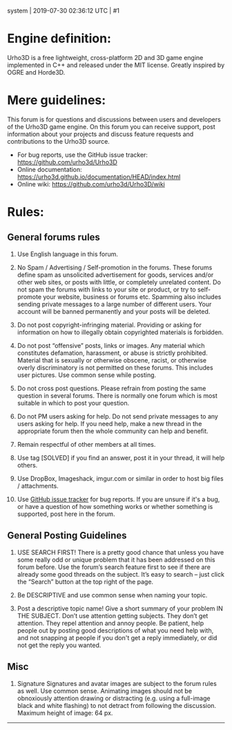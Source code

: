 system | 2019-07-30 02:36:12 UTC | #1

# Engine definition:

Urho3D is a free lightweight, cross-platform 2D and 3D game engine implemented in C++ and released under the MIT license. Greatly inspired by OGRE and Horde3D.

# Mere guidelines:

This forum is for questions and discussions between users and developers of the Urho3D game engine. On this forum you can receive support, post information about your projects and discuss feature requests and contributions to the Urho3D source.

- For bug reports, use the GitHub issue tracker: https://github.com/urho3d/Urho3D
- Online documentation: https://urho3d.github.io/documentation/HEAD/index.html
- Online wiki: https://github.com/urho3d/Urho3D/wiki

# Rules:
## General forums rules

1. Use English language in this forum.
0. No Spam / Advertising / Self-promotion in the forums.
These forums define spam as unsolicited advertisement for goods, services and/or other web sites, or posts with little, or completely unrelated content. Do not spam the forums with links to your site or product, or try to self-promote your website, business or forums etc.
Spamming also includes sending private messages to a large number of different users. Your account will be banned permanently and your posts will be deleted.

0. Do not post copyright-infringing material.
Providing or asking for information on how to illegally obtain copyrighted materials is forbidden.

0. Do not post “offensive” posts, links or images.
Any material which constitutes defamation, harassment, or abuse is strictly prohibited. Material that is sexually or otherwise obscene, racist, or otherwise overly discriminatory is not permitted on these forums. This includes user pictures. Use common sense while posting.

0. Do not cross post questions.
Please refrain from posting the same question in several forums. There is normally one forum which is most suitable in which to post your question.

0. Do not PM users asking for help.
Do not send private messages to any users asking for help. If you need help, make a new thread in the appropriate forum then the whole community can help and benefit.

0. Remain respectful of other members at all times.

0. Use tag [SOLVED] if you find an answer, post it in your thread, it will help others.

0. Use DropBox, Imageshack, imgur.com or similar in order to host big files / attachments.

0. Use [GitHub issue tracker](https://github.com/urho3d/urho3d/issues) for bug reports. If you are unsure if it's a bug, or have a question of how something works or whether something is supported, post here in the forum.

## General Posting Guidelines

1. USE SEARCH FIRST!
There is a pretty good chance that unless you have some really odd or unique problem that it has been addressed on this forum before.
Use the forum’s search feature first to see if there are already some good threads on the subject. It’s easy to search – just click the “Search” button at the top right of the page.

0. Be DESCRIPTIVE and use common sense when naming your topic.

0. Post a descriptive topic name! Give a short summary of your problem IN THE SUBJECT. Don’t use attention getting subjects. They don’t get attention. They repel attention and annoy people.
Be patient, help people out by posting good descriptions of what you need help with, and not snapping at people if you don't get a reply immediately, or did not get the reply you wanted.

## Misc

1. Signature
Signatures and avatar images are subject to the forum rules as well. Use common sense. Animating images should not be obnoxiously attention drawing or distracting (e.g. using a full-image black and white flashing) to not detract from following the discussion.
Maximum height of image: 64 px.

-------------------------


